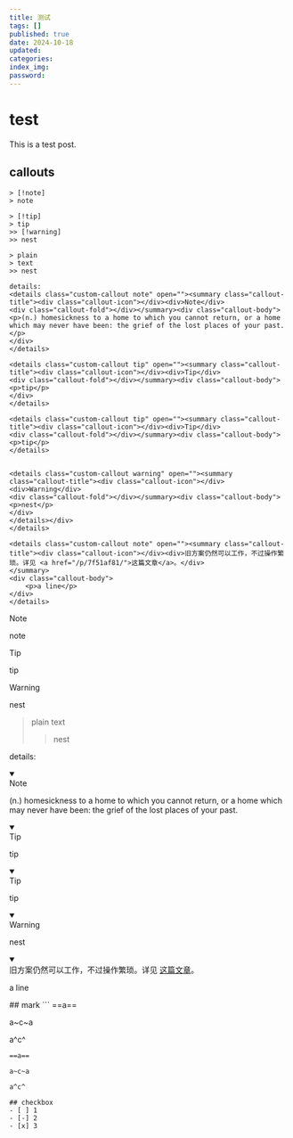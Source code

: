 ```yaml
---
title: 测试
tags: []
published: true
date: 2024-10-18
updated:
categories:
index_img:
password:
---
```

# test
This is a test post.

## callouts
```
> [!note]
> note

> [!tip]
> tip
>> [!warning]
>> nest

> plain
> text
>> nest

details:
<details class="custom-callout note" open=""><summary class="callout-title"><div class="callout-icon"></div><div>Note</div>
<div class="callout-fold"></div></summary><div class="callout-body">
<p>(n.) homesickness to a home to which you cannot return, or a home which may never have been: the grief of the lost places of your past.</p>
</div>
</details>

<details class="custom-callout tip" open=""><summary class="callout-title"><div class="callout-icon"></div><div>Tip</div>
<div class="callout-fold"></div></summary><div class="callout-body">
<p>tip</p>
</div>
</details>

<details class="custom-callout tip" open=""><summary class="callout-title"><div class="callout-icon"></div><div>Tip</div>
<div class="callout-fold"></div></summary><div class="callout-body">
<p>tip</p>
</details>


<details class="custom-callout warning" open=""><summary class="callout-title"><div class="callout-icon"></div><div>Warning</div>
<div class="callout-fold"></div></summary><div class="callout-body">
<p>nest</p>
</div>
</details></div>
</details>

<details class="custom-callout note" open=""><summary class="callout-title"><div class="callout-icon"></div><div>旧方案仍然可以工作，不过操作繁琐。详见 <a href="/p/7f51af81/">这篇文章</a>。</div>
</summary>
<div class="callout-body">
    <p>a line</p>
</div>
</details>
```
> [!note]
> note


> [!tip]
> tip
>> [!warning]
>> nest

> plain
> text
>> nest

details:

<details class="custom-callout note" open=""><summary class="callout-title"><div class="callout-icon"></div><div>Note</div>
<div class="callout-fold"></div></summary><div class="callout-body">
<p>(n.) homesickness to a home to which you cannot return, or a home which may never have been: the grief of the lost places of your past.</p>
</div>
</details>

<details class="custom-callout tip" open=""><summary class="callout-title"><div class="callout-icon"></div><div>Tip</div>
<div class="callout-fold"></div></summary><div class="callout-body">
<p>tip</p>
</div>
</details>

<details class="custom-callout tip" open=""><summary class="callout-title"><div class="callout-icon"></div><div>Tip</div>
<div class="callout-fold"></div></summary><div class="callout-body">
<p>tip</p>
</details>

<details class="custom-callout warning" open=""><summary class="callout-title"><div class="callout-icon"></div><div>Warning</div>
<div class="callout-fold"></div></summary><div class="callout-body">
<p>nest</p>
</div>
</details></div>
</details>


<details class="custom-callout note" open=""><summary class="callout-title"><div class="callout-icon"></div><div>旧方案仍然可以工作，不过操作繁琐。详见 <a href="/p/7f51af81/">这篇文章</a>。</div>
</summary>
<div class="callout-body">
    <p>a line</p>
</div>
</details>
## mark
```
==a==

a~c~a

a^c^
```
==a==

a~c~a

a^c^

## checkbox
- [ ] 1
- [-] 2
- [x] 3

